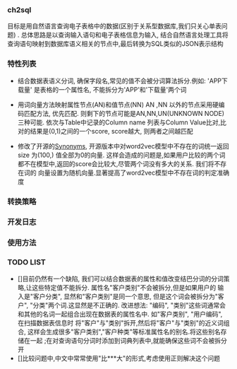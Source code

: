 ### ch2sql
目标是用自然语言查询电子表格中的数据(区别于关系型数据库,我们只关心单表问题) . 总体思路是以查询输入语句和电子表格信息为输入,
结合自然语言处理工具将查询语句映射到数据库语义相关的节点中,最后转换为SQL类似的JSON表示结构
### 特性列表
- 结合数据表语义分词, 确保字段名,常见的值不会被分词算法拆分.例如: 'APP下载量' 是表格的一个属性名, 不能拆分为'APP'和'下载量'两个词

- 用词向量方法映射属性节点(AN)和值节点(NN)
AN ,NN 以外的节点采用硬编码匹配方法, 优先匹配. 则剩下的节点可能是AN,NN,UN(UNKNOWN NODE)
三种可能. 依次与Table中记录的Column name 列表与Column Value比对,比对的结果是(0,1)之间的一个score,
score越大, 则两者之间越匹配

- 修改了开源的[Synonyms](https://github.com/huyingxi/Synonyms), 开源版本中对word2vec模型中不存在的词统一返回size 为(100,)
值全部为0的向量. 这样会造成的问题是,如果用户比较的两个词都不在模型中,返回的score会比较大,尽管两个词没有多大的关系. 我们将不存在词的
向量设置为随机向量.显著提高了word2vec模型中不存在词的判定准确度

### 转换策略

### 开发日志

### 使用方法

### TODO LIST
- []目前仍然有一个缺陷, 我们可以结合数据表的属性和值改变结巴分词的分词策略,让这些特定值不能拆分. 属性名"客户类别"不会被拆分,但是如果用户的
输入是"客户分类", 显然和"客户类别"是同一个意思, 但是这个词会被拆分为"客户", "分类"两个词.这显然是不正确的.
改进想法: "编码", "类别"这些词通常会和其他的名词一起组合出现在数据表的属性名中. 如"客户类别", "用户编码", 在扫描数据表信息时
将"客户"与"类别"拆开,然后将"客户"与"类别"的近义词组合, 这样会生成很多"客户类别","客户种类"等标准属性名的别名.将这些别名存储在一起
;在对查询语句分词时添加到词典列表中,就能确保这些词不会被拆分开
- []比较问题中,中文中常常使用"比***大"的形式,考虑使用正则解决这个问题

